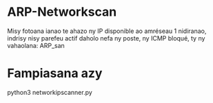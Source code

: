# ARP-Networkscan
Misy fotoana ianao te ahazo ny IP disponible ao amréseau 1 nidiranao, indrisy nisy parefeu actif daholo nefa ny poste, ny ICMP bloqué,  ty ny vahaolana: ARP_san
# Fampiasana azy
python3 networkipscanner.py
